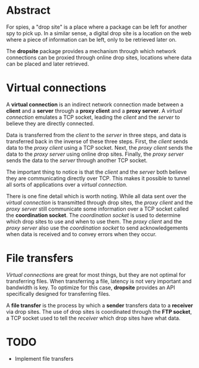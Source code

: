 # Abstract

For spies, a "drop site" is a place where a package can be left for another spy to pick up. In a similar sense, a digital drop site is a location on the web where a piece of information can be left, only to be retrieved later on.

The **dropsite** package provides a mechanism through which network connections can be proxied through online drop sites, locations where data can be placed and later retrieved.

# Virtual connections

A **virtual connection** is an indirect network connection made between a **client** and a **server** through a **proxy client** and a **proxy server**. A *virtual connection* emulates a TCP socket, leading the *client* and the *server* to believe they are directly connected.

Data is transferred from the *client* to the *server* in three steps, and data is transferred back in the inverse of these three steps. First, the *client* sends data to the *proxy client* using a TCP socket. Next, the *proxy client* sends the data to the *proxy server* using online drop sites. Finally, the *proxy server* sends the data to the *server* through another TCP socket.

The important thing to notice is that the *client* and the *server* both believe they are communicating directly over TCP. This makes it possible to tunnel all sorts of applications over a *virtual connection*.

There is one fine detail which is worth noting. While all data sent over the *virtual connection* is transmitted through drop sites, the *proxy client* and the *proxy server* still communicate some information over a TCP socket called the **coordination socket**. The *coordination socket* is used to determine which drop sites to use and when to use them. The *proxy client* and the *proxy server* also use the *coordination socket* to send acknowledgements when data is received and to convey errors when they occur.

# File transfers

*Virtual connections* are great for most things, but they are not optimal for transferring files. When transferring a file, latency is not very important and bandwidth is key. To optimize for this case, **dropsite** provides an API specifically designed for transferring files.

A **file transfer** is the process by which a **sender** transfers data to a **receiver** via drop sites. The use of drop sites is coordinated through the **FTP socket**, a TCP socket used to tell the *receiver* which drop sites have what data.

# TODO

* Implement file transfers
